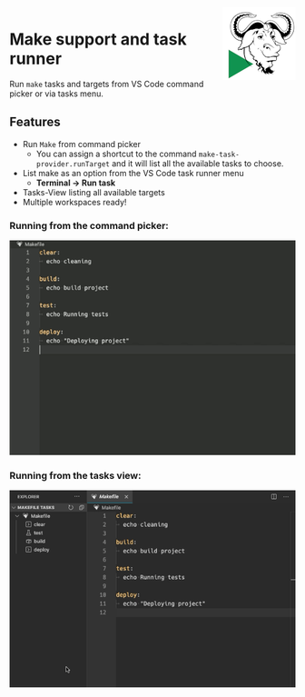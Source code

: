 <img src="images/Makefile.png" align="right" />

# Make support and task runner

Run `make` tasks and targets from VS Code command picker or via tasks menu.

## Features

- Run `Make` from command picker
  - You can assign a shortcut to the command `make-task-provider.runTarget` and it will list all the available tasks to choose.
- List make as an option from the VS Code task runner menu
  - **Terminal -> Run task**
- Tasks-View listing all available targets
- Multiple workspaces ready!

### Running from the command picker:

![command picker](images/command-picker.gif)

### Running from the tasks view:

![command picker](images/task-tree.gif)
